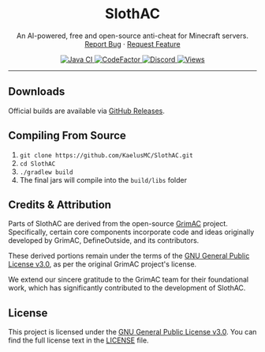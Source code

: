 <div align="center">
  <h1 align="center">SlothAC</h1>

  <p align="center">
    An AI-powered, free and open-source anti-cheat for Minecraft servers.
  <br />
  <a href="https://github.com/KaelusMC/SlothAC/issues">Report Bug</a>
   ·
  <a href="https://github.com/KaelusMC/SlothAC/issues">Request Feature</a>
 </p>

 <div>
  <a href="https://github.com/KaelusMC/SlothAC/actions/workflows/gradle.yml">
   <img alt="Java CI" src="https://github.com/KaelusMC/SlothAC/actions/workflows/gradle.yml/badge.svg">
  </a>

  <a href="https://www.codefactor.io/repository/github/kaelusmc/slothac">
   <img alt="CodeFactor" src="https://www.codefactor.io/repository/github/kaelusmc/slothac/badge">
  </a>

  <a href="https://dsc.gg/kaelus">
   <img alt="Discord" src="https://img.shields.io/discord/1297490292349468715?style=flat&label=Discord&logo=discord&color=7289DA&logoColor=white">
  </a>

  <a href="https://github.com/KaelusMC/SlothAC/">
   <img alt="Views" src="https://api.visitorbadge.io/api/visitors?path=https%3A%2F%2Fgithub.com%2FKaelusMC%2FSlothAC%2FREADME.md&label=Views&countColor=%23555555&style=flat&labelStyle=none">
  </a>
 </div>

[//]: # ( <p align="center">)

[//]: # (    <a href="README.md"><b>English</b></a>)

[//]: # (    ·)

[//]: # (    <a href="README.ru.md">Русский</a>)

[//]: # ( </p>)
</div>

---

## Downloads

Official builds are available via [GitHub Releases](https://github.com/KaelusMC/SlothAC/releases). 

## Compiling From Source

1. `git clone https://github.com/KaelusMC/SlothAC.git`
2. `cd SlothAC`
3. `./gradlew build`
4. The final jars will compile into the `build/libs` folder


## Credits & Attribution

Parts of SlothAC are derived from the open-source [GrimAC](https://github.com/GrimAnticheat/Grim) project. Specifically, certain core components incorporate code and ideas originally developed by GrimAC, DefineOutside, and its contributors.

These derived portions remain under the terms of the [GNU General Public License v3.0](https://www.gnu.org/licenses/gpl-3.0.html), as per the original GrimAC project's license.

We extend our sincere gratitude to the GrimAC team for their foundational work, which has significantly contributed to the development of SlothAC.

## License

This project is licensed under the [GNU General Public License v3.0](https://www.gnu.org/licenses/gpl-3.0.html). You can find the full license text in the [LICENSE](LICENSE) file.
